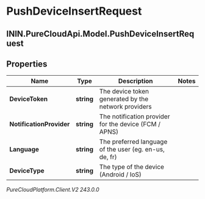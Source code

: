 # PushDeviceInsertRequest

## ININ.PureCloudApi.Model.PushDeviceInsertRequest

## Properties

|Name | Type | Description | Notes|
|------------ | ------------- | ------------- | -------------|
| **DeviceToken** | **string** | The device token generated by the network providers | |
| **NotificationProvider** | **string** | The notification provider for the device (FCM / APNS) | |
| **Language** | **string** | The preferred language of the user (eg. en-us, de, fr) | |
| **DeviceType** | **string** | The type of the device (Android / IoS) | |



_PureCloudPlatform.Client.V2 243.0.0_
